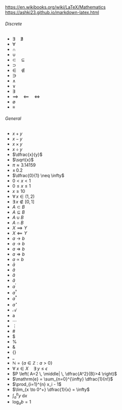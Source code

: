 https://en.wikibooks.org/wiki/LaTeX/Mathematics
https://ashki23.github.io/markdown-latex.html
###### Discrete
- $\exists \quad \nexists$
- $\forall$
- $\cap$
- $\cup$
- $\subset \quad \subseteq$
- $\supset$
- $\in \quad \notin$
- $\ni$
- $\land$
- $\lor$
- $\exists$
- $\implies \quad \impliedby \quad \iff \quad$
- $\emptyset$
- $\equiv$
###### General
- $x + y$
- $x - y$
- $x \times y$ 
- $x \div y$
- $\dfrac{x}{y}$
- $\sqrt{x}$
- $\pi \approx 3.14159$
- $\pm \, 0.2$
- $\dfrac{0}{1} \neq \infty$
- $0 < x < 1$
- $0 \leq x \leq 1$
- $x \geq 10$
- $\forall \, x \in (1,2)$
- $\exists \, x \notin [0,1]$
- $A \subset B$
- $A \subseteq B$
- $A \cup B$
- $A \cap B$
- $X \implies Y$
- $X \impliedby Y$
- $a \to b$
- $a \longrightarrow b$
- $a \Rightarrow b$
- $a \Longrightarrow b$
- $a \propto b$
- $\bar a$
- $\tilde a$
- $\breve a$
- $\hat a$
- $a^ \prime$
- $a^ \dagger$
- $a^ \ast$
- $a^ \star$
- $\mathcal A$
- $\mathrm a$
- $\cdots$
- $\vdots$
- $\#$
- $\$$
- $\%$
- $\&$
- $\{ \}$
- $\_$
- $\mathbb{N} = \{ a \in \mathbb{Z} : a > 0 \}$
- $\forall \; x \in X \quad \exists \; y \leq \epsilon$
- $P \left( A=2 \, \middle| \, \dfrac{A^2}{B}>4 \right)$
- $\mathrm{e} = \sum_{n=0}^{\infty} \dfrac{1}{n!}$
- $\prod_{i=1}^{n} x_i - 1$
- $\lim_{x \to 0^+} \dfrac{1}{x} = \infty$
- $\int_a^b y \: \mathrm{d}x$
- $\log_a b = 1$
